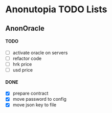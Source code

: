 # Anonutopia TODO Lists

## AnonOracle

#### TODO

- [ ] activate oracle on servers
- [ ] refactor code
- [ ] hrk price
- [ ] usd price

#### DONE

- [x] prepare contract
- [x] move password to config
- [x] move json key to file
